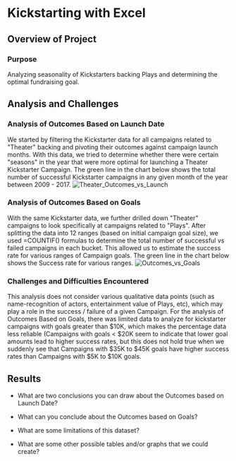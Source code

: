 # Kickstarting with Excel

## Overview of Project

### Purpose
Analyzing seasonality of Kickstarters backing Plays and determining the optimal fundraising goal.
## Analysis and Challenges

### Analysis of Outcomes Based on Launch Date
We started by filtering the Kickstarter data for all campaigns related to "Theater" backing and pivoting their outcomes against campaign launch months. With this data, we tried to determine whether there were certain "seasons" in the year that were more optimal for launching a Theater Kickstarter Campaign. The green line in the chart below shows the total number of successful Kickstarter campaigns in any given month of the year between 2009 - 2017.
![Theater_Outcomes_vs_Launch](https://user-images.githubusercontent.com/97985062/151686984-2c2dbad8-b476-4a4b-9b60-a1a12694e6d8.png)
### Analysis of Outcomes Based on Goals
With the same Kickstarter data, we further drilled down "Theater" campaigns to look specifically at campaigns related to "Plays". After splitting the data into 12 ranges (based on initial campaign goal size), we used =COUNTIF() formulas to determine the total number of successful vs failed campaigns in each bucket. This allowed us to estimate the success rate for various ranges of Campaign goals. The green line in the chart below shows the Success rate for various ranges.
![Outcomes_vs_Goals](https://user-images.githubusercontent.com/97985062/151687535-0d98ff5a-6c99-4498-be16-86f14a410e7e.png)
### Challenges and Difficulties Encountered
This analysis does not consider various qualitative data points (such as name-recognition of actors, entertainment value of Plays, etc), which may play a role in the success / failure of a given Campaign. For the analysis of Outcomes Based on Goals, there was limited data to analyze for kickstarter campaigns with goals greater than $10K, which makes the percentage data less reliable (Campaigns with goals < $20K seem to indicate that lower goal amounts lead to higher success rates, but this does not hold true when we suddenly see that Campaigns with $35K to $45K goals have higher success rates than Campaigns with $5K to $10K goals. 
## Results

- What are two conclusions you can draw about the Outcomes based on Launch Date?

- What can you conclude about the Outcomes based on Goals?

- What are some limitations of this dataset?

- What are some other possible tables and/or graphs that we could create?
